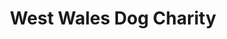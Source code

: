 ---
title: "West Wales Dog Charity"
url: /cardigan-aberteifi/west-wales-dog-charity/
shop: charity
---
